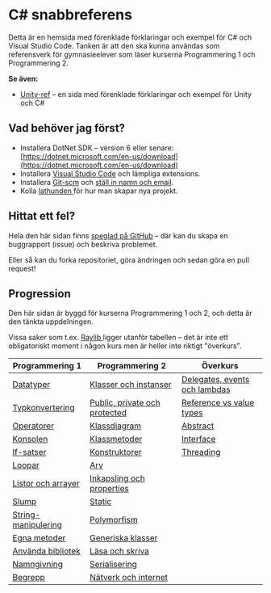 # C# snabbreferens

Detta är en hemsida med förenklade förklaringar och exempel för C# och Visual Studio Code. Tanken är att den ska kunna användas som referensverk för gymnasieelever som läser kurserna Programmering 1 och Programmering 2.

**Se även:**

* [Unity-ref](https://krank23.gitbook.io/unity-ref/) – en sida med förenklade förklaringar och exempel för Unity och C#

## Vad behöver jag först?

* Installera DotNet SDK – version 6 eller senare: [https://dotnet.microsoft.com/en-us/download](https://dotnet.microsoft.com/en-us/download)
* Installera [Visual Studio Code](mjukvara/visual-studio-code/) och lämpliga extensions.
* Installera [Git-scm](mjukvara/git-and-github/) och [ställ in namn och email](mjukvara/git-and-github/#foersta-gangen-efter-ny-git-installation).
* Kolla [lathunden ](lathund-skapa-projekt.md)för hur man skapar nya projekt.

## Hittat ett fel?

Hela den här sidan finns [speglad på GitHub](https://github.com/krank/csharp-ref) – där kan du skapa en buggrapport (issue) och beskriva problemet.

Eller så kan du forka repositoriet, göra ändringen och sedan göra en pull request!

## Progression

Den här sidan är byggd för kurserna Programmering 1 och 2, och detta är den tänkta uppdelningen.

Vissa saker som t.ex. [Raylib ](annat/raylib/)ligger utanför tabellen – det är inte ett obligatoriskt moment i någon kurs men är heller inte riktigt "överkurs".

| Programmering 1                                                 | Programmering 2                                                                                | Överkurs                                                               |
| --------------------------------------------------------------- | ---------------------------------------------------------------------------------------------- | ---------------------------------------------------------------------- |
| [Datatyper](grundlaeggande/datatyper/)                          | [Klasser och instanser](klasser-och-objektorientering/klasser-och-instanser.md)                | [Delegates, events och lambdas](grundlaeggande/delegates.md)           |
| [Typkonvertering](grundlaeggande/typkonvertering.md)            | [Public, private och protected](klasser-och-objektorientering/public-private-och-protected.md) | [Reference vs value types](grundlaeggande/reference-vs-value-types.md) |
| [Operatorer](grundlaeggande/operatorer.md)                      | [Klassdiagram](klasser-och-objektorientering/klassdiagram.md)                                  | [Abstract](klasser-och-objektorientering/abstract.md)                  |
| [Konsolen](grundlaeggande/konsollen-console.md)                 | [Klassmetoder](klasser-och-objektorientering/klassmetoder.md)                                  | [Interface](klasser-och-objektorientering/interface.md)                |
| [If-satser](grundlaeggande/if-satser.md)                        | [Konstruktorer](klasser-och-objektorientering/kontruktorer.md)                                 | [Threading](annat/threading/)                                          |
| [Loopar](grundlaeggande/loopar.md)                              | [Arv](klasser-och-objektorientering/arv.md)                                                    |                                                                        |
| [Listor och arrayer](grundlaeggande/listor-och-arrayer.md)      | [Inkapsling och properties](klasser-och-objektorientering/inkapsling-och-properties.md)        |                                                                        |
| [Slump](grundlaeggande/slump.md)                                | [Static](klasser-och-objektorientering/static.md)                                              |                                                                        |
| [String-manipulering](grundlaeggande/string-manipulering.md)    | [Polymorfism](klasser-och-objektorientering/polymorfism/)                                      |                                                                        |
| [Egna metoder](grundlaeggande/egna-metoder.md)                  | [Generiska klasser](klasser-och-objektorientering/generiska-klasser.md)                        |                                                                        |
| [Använda bibliotek](grundlaeggande/anvaenda-bibliotek-using.md) | [Läsa och skriva](filhantering/laesa-och-skriva.md)                                            |                                                                        |
| [Namngivning](grundlaeggande/namngivning.md)                    | [Serialisering](filhantering/serialisering-.../)                                               |                                                                        |
| [Begrepp](grundlaeggande/begrepp.md)                            | [Nätverk och internet](annat/naetverk-och-internet-.../)                                       |                                                                        |


